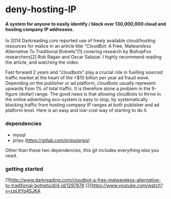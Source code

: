 # deny-hosting-IP
#### A system for anyone to easily identify / block over 130,000,000 cloud and hosting company IP addresses.

In 2014 Darkreading.com reported use of freely available cloud/hosting resources for malice in an article title "CloudBot: A Free, Malwareless Alternative To Traditional Botnets"[1] covering research by BishopFox researchers[2] Rob Ragan and Oscar Salazar. I highly recommend reading the article, and watching the video.  

Fast forward 2 years and "cloudbots" play a crucial role in fuelling sourced traffic market at the heart of the +$10 billion per year ad fraud wave. Depending on the publisher or ad platform, cloudbots usually represent upwards from 1% of total traffic. It is therefore alone a problem in the 9-figure (dollar) range. The good news is that allowing cloudbots to thrive in the online advertising eco-system is easy to stop, by systematically blocking traffic from hosting company IP ranges at both publisher and ad platform level. Here is an easy and low-cost way of starting to do it. 

### dependencies 

- mysql 
- prips (https://gitlab.com/prips/prips)

Other than these two dependencies, this git includes everything else you need. 

### getting started 




[1]http://www.darkreading.com/cloudbot-a-free-malwareless-alternative-to-traditional-botnets/d/d-id/1297878
[2]https://www.youtube.com/watch?v=cpUtYq4SJKA
